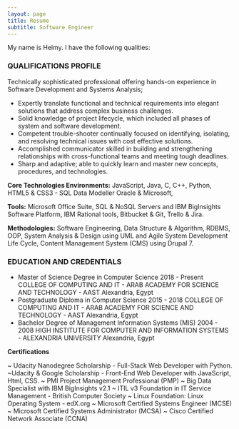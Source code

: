 ```yaml
---
layout: page
title: Resume
subtitle: Software Engineer 
---
```


My name is Helmy. I have the following qualities:

### QUALIFICATIONS PROFILE
Technically sophisticated professional offering hands-on experience in Software Development and Systems Analysis;

- Expertly translate functional and technical requirements into elegant solutions that address complex business challenges.
- Solid knowledge of project lifecycle, which included all phases of system and software development.
- Competent trouble-shooter continually focused on identifying, isolating, and resolving technical issues with cost effective solutions.
- Accomplished communicator skilled in building and strengthening relationships with cross-functional teams and meeting tough deadlines.
- Sharp and adaptive; able to quickly learn and master new concepts, procedures, and technologies.

**Core Technologies Environments:**
JavaScript, Java, C, C++, Python, HTML5 & CSS3 - SQL Data Modeller Oracle & Microsoft,

**Tools:**
Microsoft Office Suite, SQL & NoSQL Servers and IBM BigInsights Software Platform, IBM Rational tools, Bitbucket & Git, Trello & Jira.

**Methodologies:**
Software Engineering, Data Structure & Algorithm, RDBMS, OOP, System Analysis & Design using UML and Agile System Development Life Cycle, Content Management System (CMS) using Drupal 7.

### EDUCATION AND CREDENTIALS
- Master of Science Degree in Computer Science 2018 - Present
COLLEGE OF COMPUTING AND IT - ARAB ACADEMY FOR SCIENCE AND TECHNOLOGY - AAST
Alexandria, Egypt
- Postgraduate Diploma in Computer Science 2015 - 2018
COLLEGE OF COMPUTING AND IT - ARAB ACADEMY FOR SCIENCE AND TECHNOLOGY - AAST
Alexandria, Egypt
- Bachelor Degree of Management Information Systems (MIS) 2004 - 2008
HIGH INSTITUTE FOR COMPUTER AND INFORMATION SYSTEMS - ALEXANDRIA UNIVERSITY
Alexandria, Egypt

**Certifications**

~ Udacity Nanodegree Scholarship - Full-Stack Web Developer with Python.
~Udacity & Google Scholarship - Front-End Web Developer with JavaScript, Html, CSS.
~ PMI Project Management Professional (PMP)
~ Big Data Specialist with IBM BigInsights v2.1
~ ITIL v3 Foundation in IT Service Management - British Computer Society
~ Linux Foundation: Linux Operating System - edX.org
~ Microsoft Certified Systems Engineer (MCSE)
~ Microsoft Certified Systems Administrator (MCSA)
~ Cisco Certified Network Associate (CCNA)


